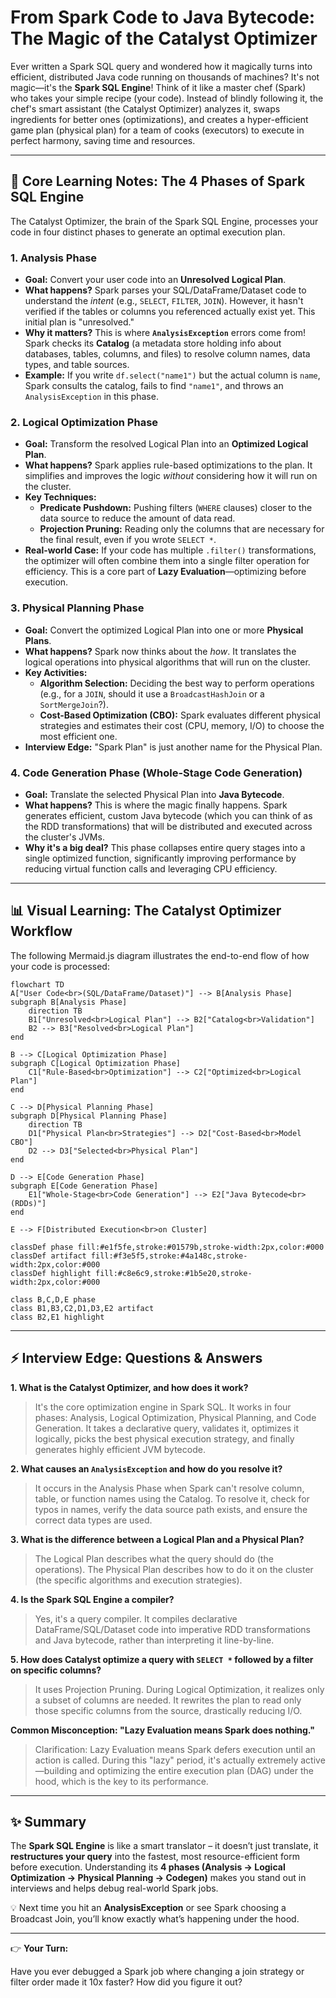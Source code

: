 # From Spark Code to Java Bytecode: The Magic of the Catalyst Optimizer

Ever written a Spark SQL query and wondered how it magically turns into efficient, distributed Java code running on thousands of machines? It's not magic—it's the **Spark SQL Engine**! Think of it like a master chef (Spark) who takes your simple recipe (your code). Instead of blindly following it, the chef's smart assistant (the Catalyst Optimizer) analyzes it, swaps ingredients for better ones (optimizations), and creates a hyper-efficient game plan (physical plan) for a team of cooks (executors) to execute in perfect harmony, saving time and resources.

---

## 🧠 Core Learning Notes: The 4 Phases of Spark SQL Engine

The Catalyst Optimizer, the brain of the Spark SQL Engine, processes your code in four distinct phases to generate an optimal execution plan.

### 1. Analysis Phase

- **Goal:** Convert your user code into an **Unresolved Logical Plan**.
- **What happens?** Spark parses your SQL/DataFrame/Dataset code to understand the *intent* (e.g., `SELECT`, `FILTER`, `JOIN`). However, it hasn't verified if the tables or columns you referenced actually exist yet. This initial plan is "unresolved."
- **Why it matters?** This is where **`AnalysisException`** errors come from! Spark checks its **Catalog** (a metadata store holding info about databases, tables, columns, and files) to resolve column names, data types, and table sources.
- **Example:** If you write `df.select("name1")` but the actual column is `name`, Spark consults the catalog, fails to find `"name1"`, and throws an `AnalysisException` in this phase.

### 2. Logical Optimization Phase

- **Goal:** Transform the resolved Logical Plan into an **Optimized Logical Plan**.
- **What happens?** Spark applies rule-based optimizations to the plan. It simplifies and improves the logic *without* considering how it will run on the cluster.
- **Key Techniques:**
    - **Predicate Pushdown:** Pushing filters (`WHERE` clauses) closer to the data source to reduce the amount of data read.
    - **Projection Pruning:** Reading only the columns that are necessary for the final result, even if you wrote `SELECT *`.
- **Real-world Case:** If your code has multiple `.filter()` transformations, the optimizer will often combine them into a single filter operation for efficiency. This is a core part of **Lazy Evaluation**—optimizing before execution.

### 3. Physical Planning Phase

- **Goal:** Convert the optimized Logical Plan into one or more **Physical Plans**.
- **What happens?** Spark now thinks about the *how*. It translates the logical operations into physical algorithms that will run on the cluster.
- **Key Activities:**
    - **Algorithm Selection:** Deciding the best way to perform operations (e.g., for a `JOIN`, should it use a `BroadcastHashJoin` or a `SortMergeJoin`?).
    - **Cost-Based Optimization (CBO):** Spark evaluates different physical strategies and estimates their cost (CPU, memory, I/O) to choose the most efficient one.
- **Interview Edge:** "Spark Plan" is just another name for the Physical Plan.

### 4. Code Generation Phase (Whole-Stage Code Generation)

- **Goal:** Translate the selected Physical Plan into **Java Bytecode**.
- **What happens?** This is where the magic finally happens. Spark generates efficient, custom Java bytecode (which you can think of as the RDD transformations) that will be distributed and executed across the cluster's JVMs.
- **Why it's a big deal?** This phase collapses entire query stages into a single optimized function, significantly improving performance by reducing virtual function calls and leveraging CPU efficiency.

---

## 📊 Visual Learning: The Catalyst Optimizer Workflow

The following Mermaid.js diagram illustrates the end-to-end flow of how your code is processed:

```mermaid
flowchart TD
A["User Code<br>(SQL/DataFrame/Dataset)"] --> B[Analysis Phase]
subgraph B[Analysis Phase]
    direction TB
    B1["Unresolved<br>Logical Plan"] --> B2["Catalog<br>Validation"]
    B2 --> B3["Resolved<br>Logical Plan"]
end

B --> C[Logical Optimization Phase]
subgraph C[Logical Optimization Phase]
    C1["Rule-Based<br>Optimization"] --> C2["Optimized<br>Logical Plan"]
end

C --> D[Physical Planning Phase]
subgraph D[Physical Planning Phase]
    direction TB
    D1["Physical Plan<br>Strategies"] --> D2["Cost-Based<br>Model CBO"]
    D2 --> D3["Selected<br>Physical Plan"]
end

D --> E[Code Generation Phase]
subgraph E[Code Generation Phase]
    E1["Whole-Stage<br>Code Generation"] --> E2["Java Bytecode<br>(RDDs)"]
end

E --> F[Distributed Execution<br>on Cluster]

classDef phase fill:#e1f5fe,stroke:#01579b,stroke-width:2px,color:#000
classDef artifact fill:#f3e5f5,stroke:#4a148c,stroke-width:2px,color:#000
classDef highlight fill:#c8e6c9,stroke:#1b5e20,stroke-width:2px,color:#000

class B,C,D,E phase
class B1,B3,C2,D1,D3,E2 artifact
class B2,E1 highlight

```

---

## ⚡ Interview Edge: Questions & Answers

**1. What is the Catalyst Optimizer, and how does it work?**

> It's the core optimization engine in Spark SQL. It works in four phases: Analysis, Logical Optimization, Physical Planning, and Code Generation. It takes a declarative query, validates it, optimizes it logically, picks the best physical execution strategy, and finally generates highly efficient JVM bytecode.
> 

**2. What causes an `AnalysisException` and how do you resolve it?**

> It occurs in the Analysis Phase when Spark can't resolve column, table, or function names using the Catalog. To resolve it, check for typos in names, verify the data source path exists, and ensure the correct data types are used.
> 

**3. What is the difference between a Logical Plan and a Physical Plan?**

> The Logical Plan describes what the query should do (the operations). The Physical Plan describes how to do it on the cluster (the specific algorithms and execution strategies).
> 

**4. Is the Spark SQL Engine a compiler?**

> Yes, it's a query compiler. It compiles declarative DataFrame/SQL/Dataset code into imperative RDD transformations and Java bytecode, rather than interpreting it line-by-line.
> 

**5. How does Catalyst optimize a query with `SELECT *` followed by a filter on specific columns?**

> It uses Projection Pruning. During Logical Optimization, it realizes only a subset of columns are needed. It rewrites the plan to read only those specific columns from the source, drastically reducing I/O.
> 

**Common Misconception: "Lazy Evaluation means Spark does nothing."**

> Clarification: Lazy Evaluation means Spark defers execution until an action is called. During this "lazy" period, it's actually extremely active—building and optimizing the entire execution plan (DAG) under the hood, which is the key to its performance.
> 

---

## ✨ Summary

The **Spark SQL Engine** is like a smart translator – it doesn’t just translate, it **restructures your query** into the fastest, most resource-efficient form before execution. Understanding its **4 phases (Analysis → Logical Optimization → Physical Planning → Codegen)** makes you stand out in interviews and helps debug real-world Spark jobs.

💡 Next time you hit an **AnalysisException** or see Spark choosing a Broadcast Join, you’ll know exactly what’s happening under the hood.

---

👉 **Your Turn:**

Have you ever debugged a Spark job where changing a join strategy or filter order made it 10x faster? How did you figure it out?